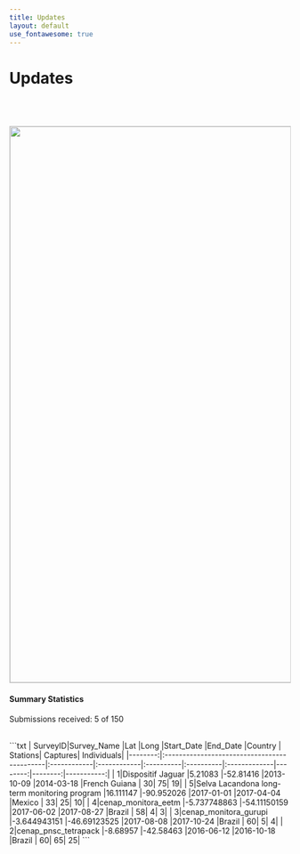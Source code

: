 ```yaml
---
title: Updates
layout: default
use_fontawesome: true
---
```


<!-- Research -->
<h1 class="section-title">Updates</h1>

<br>
<div class="row content-row">
<div class="col-12 col-sm-4 image-wrapper">
    <br>
    <br>
    <img src="{{ site.baseurl }}/images/map_updates/surveys_080519.png" width="1000" style="border:1px solid #cccccc">
</div>
<div class="col-12 col-sm-8">
    <h4>Summary Statistics</h4>
    <p class="italic">Submissions received: 5 of 150</p>
</div>
</div>
<br>
```txt
| SurveyID|Survey_Name                                  |Lat          |Long         |Start_Date |End_Date   |Country       | Stations| Captures| Individuals|
|--------:|:--------------------------------------------|:------------|:------------|:----------|:----------|:-------------|--------:|--------:|-----------:|
|        1|Dispositif Jaguar                            |5.21083      |-52.81416    |2013-10-09 |2014-03-18 |French Guiana |       30|       75|          19|
|        5|Selva Lacandona long-term monitoring program |16.111147    |-90.952026   |2017-01-01 |2017-04-04 |Mexico        |       33|       25|          10|
|        4|cenap_monitora_eetm                          |-5.737748863 |-54.11150159 |2017-06-02 |2017-08-27 |Brazil        |       58|        4|           3|
|        3|cenap_monitora_gurupi                        |-3.644943151 |-46.69123525 |2017-08-08 |2017-10-24 |Brazil        |       60|        5|           4|
|        2|cenap_pnsc_tetrapack                         |-8.68957     |-42.58463    |2016-06-12 |2016-10-18 |Brazil        |       60|       65|          25|
```        
